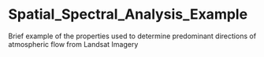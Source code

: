 # Spatial_Spectral_Analysis_Example
Brief example of the properties used to determine predominant directions of atmospheric flow from Landsat Imagery
